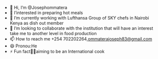 - 👋 Hi, I’m @Josephommatera
- 👀 I’interested in preparing hot meals 
- 🌱 I’m currently working with Lufthansa Group of SKY chefs in Nairobi Kenya as dish out member 
- 💞️ I’m looking to collaborate with the institution that will have an interest take me to another level in food production
- 📫 How to reach me +254 702202264,ommaterajoseph83@gmail.com 
- 😄 Pronou:He
- ⚡ Fun fact🧑‍🍳aiming to be an International cook 
